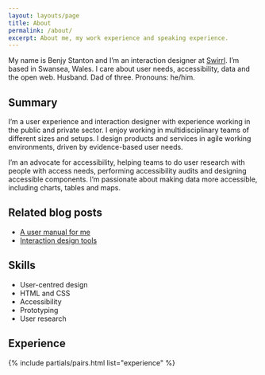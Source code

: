```yaml
---
layout: layouts/page
title: About
permalink: /about/
excerpt: About me, my work experience and speaking experience.
---
```


<p class="lede">My name is Benjy Stanton and I’m an interaction designer at <a href="http://www.swirrl.com/" aria-label="Swirl">Swirrl</a>. I’m based in Swansea, Wales. I care about user needs, accessibility, data and the open web. Husband. Dad of three. Pronouns: he/him.</p>

## Summary

I’m a user experience and interaction designer with experience working in the public and private sector. I enjoy working in multidisciplinary teams of different sizes and setups. I design products and services in agile working environments, driven by evidence-based user needs.

I’m an advocate for accessibility, helping teams to do user research with people with access needs, performing accessibility audits and designing accessible components. I’m passionate about making data more accessible, including charts, tables and maps.

## Related blog posts

- [A user manual for me](/blog/a-user-manual-for-me/)
- [Interaction design tools](/blog/interaction-design-tools//)

## Skills

- User-centred design
- HTML and CSS
- Accessibility
- Prototyping
- User research

## Experience

{% include partials/pairs.html list="experience" %}